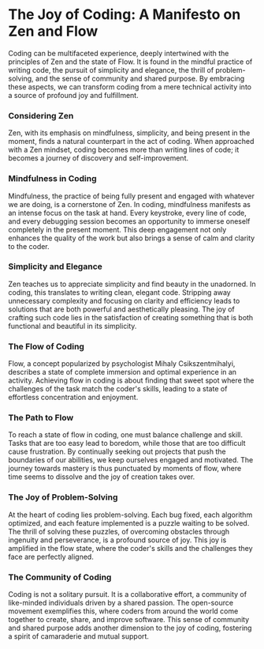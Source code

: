 # The Joy of Coding: A Manifesto on Zen and Flow

Coding can be multifaceted experience, deeply intertwined with the principles of Zen and the state of Flow. 
It is found in the mindful practice of writing code, the pursuit of simplicity and elegance, the thrill of problem-solving, 
and the sense of community and shared purpose. By embracing these aspects, we can transform coding from a mere technical activity 
into a source of profound joy and fulfillment.

### Considering Zen
Zen, with its emphasis on mindfulness, simplicity, and being present in the moment, finds a natural counterpart in the act of coding. 
When approached with a Zen mindset, coding becomes more than writing lines of code; it becomes a journey of discovery and self-improvement.

### Mindfulness in Coding

Mindfulness, the practice of being fully present and engaged with whatever we are doing, is a cornerstone of Zen. In coding, mindfulness manifests 
as an intense focus on the task at hand. Every keystroke, every line of code, and every debugging session becomes an opportunity to immerse oneself 
completely in the present moment. This deep engagement not only enhances the quality of the work but also brings a sense of calm and clarity to the coder.

### Simplicity and Elegance

Zen teaches us to appreciate simplicity and find beauty in the unadorned. In coding, this translates to writing clean, elegant code. 
Stripping away unnecessary complexity and focusing on clarity and efficiency leads to solutions that are both powerful and aesthetically pleasing. 
The joy of crafting such code lies in the satisfaction of creating something that is both functional and beautiful in its simplicity.

### The Flow of Coding
Flow, a concept popularized by psychologist Mihaly Csikszentmihalyi, describes a state of complete immersion and optimal experience in an 
activity. Achieving flow in coding is about finding that sweet spot where the challenges of the task match the coder's skills, leading to a 
state of effortless concentration and enjoyment.

### The Path to Flow
To reach a state of flow in coding, one must balance challenge and skill. Tasks that are too easy lead to boredom, while those that 
are too difficult cause frustration. By continually seeking out projects that push the boundaries of our abilities, we keep ourselves 
engaged and motivated. The journey towards mastery is thus punctuated by moments of flow, where time seems to dissolve and the 
joy of creation takes over.

### The Joy of Problem-Solving
At the heart of coding lies problem-solving. Each bug fixed, each algorithm optimized, and each feature implemented is a puzzle 
waiting to be solved. The thrill of solving these puzzles, of overcoming obstacles through ingenuity and perseverance, is a 
profound source of joy. This joy is amplified in the flow state, where the coder's skills and the challenges they face are perfectly aligned.

### The Community of Coding
Coding is not a solitary pursuit. It is a collaborative effort, a community of like-minded individuals driven by a shared passion. 
The open-source movement exemplifies this, where coders from around the world come together to create, share, and improve software. This 
sense of community and shared purpose adds another dimension to the joy of coding, fostering a spirit of camaraderie and mutual support.


